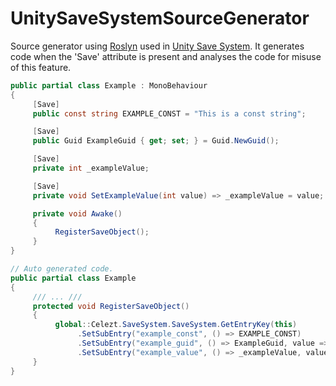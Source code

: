 # UnitySaveSystemSourceGenerator

Source generator using [Roslyn](https://github.com/dotnet/roslyn) used in [Unity Save System](https://github.com/Celezt/UnitySaveSystem). It generates code when the 'Save' attribute is present and analyses the code for misuse of this feature.

```cs
public partial class Example : MonoBehaviour
{
     [Save]
     public const string EXAMPLE_CONST = "This is a const string";

     [Save]
     public Guid ExampleGuid { get; set; } = Guid.NewGuid();

     [Save]
     private int _exampleValue;

     [Save]
     private void SetExampleValue(int value) => _exampleValue = value;

     private void Awake()
     {
          RegisterSaveObject();
     }
}

// Auto generated code.
public partial class Example
{
     /// ... ///
     protected void RegisterSaveObject()
     {
          global::Celezt.SaveSystem.SaveSystem.GetEntryKey(this)
               .SetSubEntry("example_const", () => EXAMPLE_CONST)
               .SetSubEntry("example_guid", () => ExampleGuid, value => ExampleGuid = (Guid)value)
               .SetSubEntry("example_value", () => _exampleValue, value => SetExampleValue((int)value));
     }
}
```
